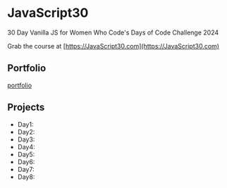 ﻿

# JavaScript30

30 Day Vanilla JS for Women Who Code's Days of Code Challenge 2024

Grab the course at [https://JavaScript30.com](https://JavaScript30.com)
## Portfolio
[portfolio](https://meganm672.github.io/JavaScript30/)
## Projects 

* Day1:
* Day2:
* Day3:
* Day4:
* Day5:
* Day6:
* Day7:
* Day8:

